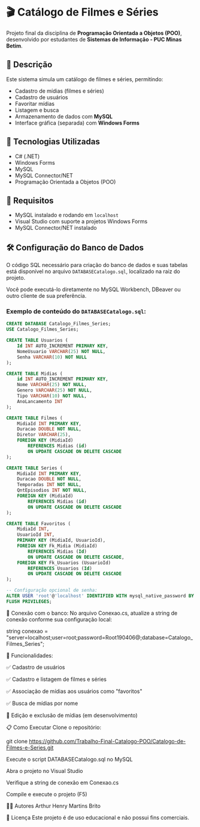 # 🎬 Catálogo de Filmes e Séries

Projeto final da disciplina de **Programação Orientada a Objetos (POO)**, desenvolvido por estudantes de **Sistemas de Informação - PUC Minas Betim**.

## 📌 Descrição

Este sistema simula um catálogo de filmes e séries, permitindo:

- Cadastro de mídias (filmes e séries)
- Cadastro de usuários
- Favoritar mídias
- Listagem e busca
- Armazenamento de dados com **MySQL**
- Interface gráfica (separada)  com **Windows Forms**

## 🚀 Tecnologias Utilizadas

- C# (.NET)
- Windows Forms
- MySQL
- MySQL Connector/NET
- Programação Orientada a Objetos (POO)


## 🧩 Requisitos

- MySQL instalado e rodando em `localhost`
- Visual Studio com suporte a projetos Windows Forms
- MySQL Connector/NET instalado

## 🛠️ Configuração do Banco de Dados

O código SQL necessário para criação do banco de dados e suas tabelas está disponível no arquivo `DATABASECatalogo.sql`, localizado na raiz do projeto.

Você pode executá-lo diretamente no MySQL Workbench, DBeaver ou outro cliente de sua preferência.

### Exemplo de conteúdo do `DATABASECatalogo.sql`:

```sql
CREATE DATABASE Catalogo_Filmes_Series;
USE Catalogo_Filmes_Series;

CREATE TABLE Usuarios (
    Id INT AUTO_INCREMENT PRIMARY KEY,
    NomeUsuario VARCHAR(25) NOT NULL,
    Senha VARCHAR(10) NOT NULL
);

CREATE TABLE Midias (
    id INT AUTO_INCREMENT PRIMARY KEY,
    Nome VARCHAR(25) NOT NULL,
    Genero VARCHAR(25) NOT NULL, 
    Tipo VARCHAR(10) NOT NULL,
    AnoLancamento INT
);

CREATE TABLE Filmes (
    MidiaId INT PRIMARY KEY,
    Duracao DOUBLE NOT NULL,
    Diretor VARCHAR(25),
    FOREIGN KEY (MidiaId)
        REFERENCES Midias (id)
        ON UPDATE CASCADE ON DELETE CASCADE
);

CREATE TABLE Series (
    MidiaId INT PRIMARY KEY,
    Duracao DOUBLE NOT NULL,
    Temporadas INT NOT NULL,
    QntEpisodios INT NOT NULL,
    FOREIGN KEY (MidiaId)
        REFERENCES Midias (id)
        ON UPDATE CASCADE ON DELETE CASCADE
);

CREATE TABLE Favoritos (
    MidiaId INT,
    UsuarioId INT,
    PRIMARY KEY (MidiaId, UsuarioId),
    FOREIGN KEY Fk_Midia (MidiaId)
        REFERENCES Midias (Id)
        ON UPDATE CASCADE ON DELETE CASCADE,
    FOREIGN KEY Fk_Usuarios (UsuarioId)
        REFERENCES Usuarios (Id)
        ON UPDATE CASCADE ON DELETE CASCADE
);

-- Configuração opcional de senha:
ALTER USER 'root'@'localhost' IDENTIFIED WITH mysql_native_password BY 'Root190406@';
FLUSH PRIVILEGES;
```
🔐 Conexão com o banco:
No arquivo Conexao.cs, atualize a string de conexão conforme sua configuração local:

string conexao = "server=localhost;user=root;password=Root190406@;database=Catalogo_Filmes_Series";

📸 Funcionalidades:

✅ Cadastro de usuários

✅ Cadastro e listagem de filmes e séries

✅ Associação de mídias aos usuários como "favoritos"

✅ Busca de mídias por nome

🚧 Edição e exclusão de mídias (em desenvolvimento)

📋 Como Executar
Clone o repositório:

git clone https://github.com/Trabalho-Final-Catalogo-POO/Catalogo-de-Filmes-e-Series.git

Execute o script DATABASECatalogo.sql no MySQL

Abra o projeto no Visual Studio

Verifique a string de conexão em Conexao.cs

Compile e execute o projeto (F5)

👨‍💻 Autores
Arthur Henry Martins Brito


📄 Licença
Este projeto é de uso educacional e não possui fins comerciais.




